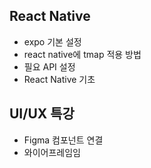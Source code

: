 ## React Native
 - expo 기본 설정
 - react native에 tmap 적용 방법
 - 필요 API 설정
 - React Native 기초

## UI/UX 특강
 - Figma 컴포넌트 연결
 - 와이어프레임임